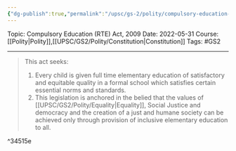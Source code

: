 ```yaml
---
{"dg-publish":true,"permalink":"/upsc/gs-2/polity/compulsory-education-rte-act-2009/","dgHomeLink":true,"dgPassFrontmatter":false}
---
```


Topic: Compulsory Education (RTE) Act, 2009
Date: 2022-05-31
Course: [[Polity|Polity]],[[UPSC/GS2/Polity/Constitution|Constitution]]
Tags: #GS2 

---

> This act seeks: 
> 1. Every child is given full time elementary education of satisfactory and equitable quality in a formal school which satisfies certain essential norms and standards. 
> 2. This legislation is anchored in the belied that the values of [[UPSC/GS2/Polity/Equality|Equality]], Social Justice and democracy and the creation of a just and humane society can be achieved only through provision of inclusive elementary education to all. 

^34515e



